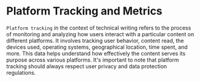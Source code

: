 # Platform Tracking and Metrics

`Platform tracking` in the context of technical writing refers to the process of monitoring and analyzing how users interact with a particular content on different platforms. It involves tracking user behavior, content read, the devices used, operating systems, geographical location, time spent, and more. This data helps understand how effectively the content serves its purpose across various platforms. It's important to note that platform tracking should always respect user privacy and data protection regulations.